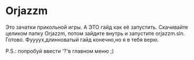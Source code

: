 # Orjazzm
Это зачатки прикольной игры.
А ЭТО гайд как её запустить.
Скачивайте целиком папку Orjazzm, потом зайдите внутрь и запустите orjazzm.sln. Готово.
Фуууух,длинноватый гайд конечно,но я в тебя верю.

P.S.: попробуй ввести '?'в главном меню ;)
